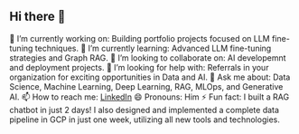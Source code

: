 ## Hi there 👋
🔭 I’m currently working on: Building portfolio projects focused on LLM fine-tuning techniques. 
🌱 I’m currently learning: Advanced LLM fine-tuning strategies and Graph RAG. 
👯 I’m looking to collaborate on: AI developemnt and deployment projects. 
🤔 I’m looking for help with: Referrals in your organization for exciting opportunities in Data and AI. 
💬 Ask me about: Data Science, Machine Learning, Deep Learning, RAG, MLOps, and Generative AI. 
📫 How to reach me: [LinkedIn](www.linkedin.com/in/khushal-kharade-72a70739) 
😄 Pronouns: Him 
⚡ Fun fact: I built a RAG chatbot in just 2 days! I also designed and implemented a complete data pipeline in GCP in just one week, utilizing all new tools and technologies.
